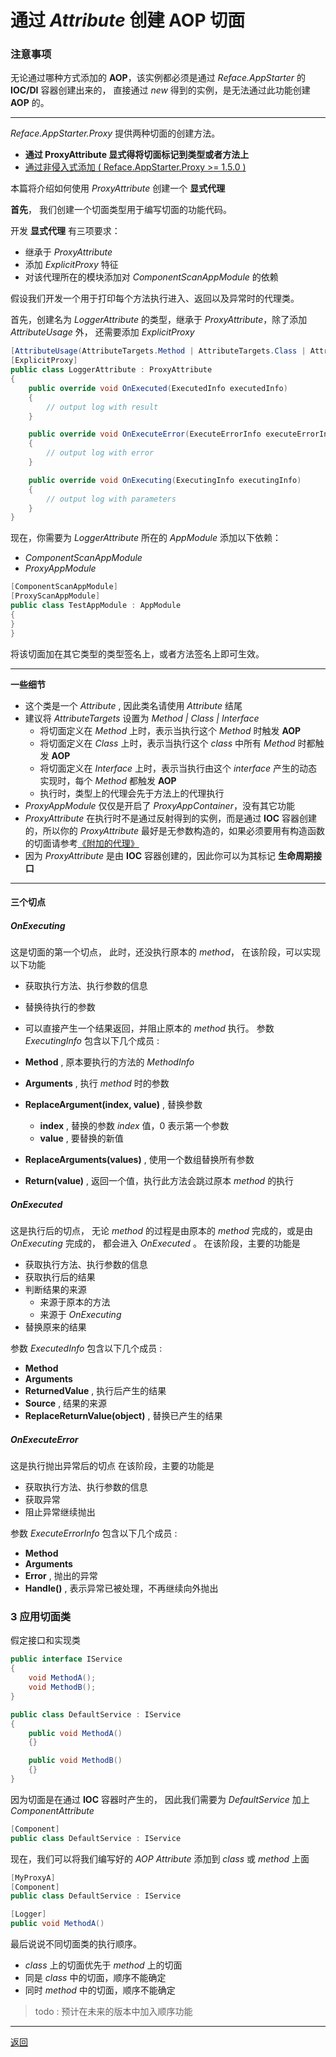 # 通过 *Attribute* 创建 **AOP** 切面

### 注意事项

无论通过哪种方式添加的 **AOP**，该实例都必须是通过 *Reface.AppStarter* 的 **IOC/DI** 容器创建出来的，
直接通过 *new* 得到的实例，是无法通过此功能创建 **AOP** 的。

---

*Reface.AppStarter.Proxy* 提供两种切面的创建方法。

* **通过 ProxyAttribute 显式得将切面标记到类型或者方法上** 
* [通过非侵入式添加 ( Reface.AppStarter.Proxy >= 1.5.0 )](./AttachedProxy.md)

本篇将介绍如何使用 *ProxyAttribute* 创建一个 **显式代理**

**首先**，
我们创建一个切面类型用于编写切面的功能代码。

开发 **显式代理** 有三项要求：
* 继承于 *ProxyAttribute* 
* 添加 *ExplicitProxy* 特征
* 对该代理所在的模块添加对 *ComponentScanAppModule* 的依赖

假设我们开发一个用于打印每个方法执行进入、返回以及异常时的代理类。

首先，创建名为 *LoggerAttribute* 的类型，继承于 *ProxyAttribute*，除了添加 *AttributeUsage* 外，
还需要添加 *ExplicitProxy*

```csharp
[AttributeUsage(AttributeTargets.Method | AttributeTargets.Class | AttributeTargets.Interface)]
[ExplicitProxy]
public class LoggerAttribute : ProxyAttribute
{
    public override void OnExecuted(ExecutedInfo executedInfo)
    {
        // output log with result
    }

    public override void OnExecuteError(ExecuteErrorInfo executeErrorInfo)
    {
        // output log with error
    }

    public override void OnExecuting(ExecutingInfo executingInfo)
    {
        // output log with parameters
    }
}
```

现在，你需要为 *LoggerAttribute* 所在的 *AppModule* 添加以下依赖：
* *ComponentScanAppModule*
* *ProxyAppModule*

```csharp
[ComponentScanAppModule]
[ProxyScanAppModule]
public class TestAppModule : AppModule
{
}
}
```

将该切面加在其它类型的类型签名上，或者方法签名上即可生效。

---

**一些细节**

* 这个类是一个 *Attribute* , 因此类名请使用 *Attribute* 结尾
* 建议将 *AttributeTargets* 设置为 *Method | Class | Interface*
    * 将切面定义在 *Method* 上时，表示当执行这个 *Method* 时触发 **AOP**
    * 将切面定义在 *Class* 上时，表示当执行这个 *class* 中所有 *Method* 时都触发 **AOP**
    * 将切面定义在 *Interface* 上时，表示当执行由这个 *interface* 产生的动态实现时，每个 *Method* 都触发 **AOP**
    * 执行时，类型上的代理会先于方法上的代理执行
* *ProxyAppModule* 仅仅是开启了 *ProxyAppContainer*，没有其它功能
* *ProxyAttribute* 在执行时不是通过反射得到的实例，而是通过 **IOC** 容器创建的，所以你的 *ProxyAttribute* 最好是无参数构造的，如果必须要用有构造函数的切面请参考[《附加的代理》](./AttachedProxy.md)
* 因为 *ProxyAttribute* 是由 **IOC** 容器创建的，因此你可以为其标记 **生命周期接口** 

---

#### 三个切点

##### OnExecuting

这是切面的第一个切点，
此时，还没执行原本的 *method*，
在该阶段，可以实现以下功能
* 获取执行方法、执行参数的信息
* 替换待执行的参数
* 可以直接产生一个结果返回，并阻止原本的 *method* 执行。
参数 *ExecutingInfo* 包含以下几个成员 :

* **Method** , 原本要执行的方法的 *MethodInfo*
* **Arguments** , 执行 *method* 时的参数
* **ReplaceArgument(index, value)** , 替换参数
    * **index** , 替换的参数 *index* 值，0 表示第一个参数
    * **value** , 要替换的新值
* **ReplaceArguments(values)** , 使用一个数组替换所有参数
* **Return(value)** , 返回一个值，执行此方法会跳过原本 *method* 的执行

##### OnExecuted

这是执行后的切点，
无论 *method* 的过程是由原本的 *method* 完成的，或是由 *OnExecuting* 完成的，
都会进入 *OnExecuted* 。
在该阶段，主要的功能是
* 获取执行方法、执行参数的信息
* 获取执行后的结果
* 判断结果的来源
    * 来源于原本的方法
    * 来源于 *OnExecuting*
* 替换原来的结果

参数 *ExecutedInfo* 包含以下几个成员 :
* **Method**
* **Arguments**
* **ReturnedValue** , 执行后产生的结果
* **Source** , 结果的来源
* **ReplaceReturnValue(object)** , 替换已产生的结果

##### OnExecuteError

这是执行抛出异常后的切点
在该阶段，主要的功能是
* 获取执行方法、执行参数的信息
* 获取异常
* 阻止异常继续抛出

参数 *ExecuteErrorInfo* 包含以下几个成员 : 
* **Method**
* **Arguments**
* **Error** , 抛出的异常
* **Handle()** , 表示异常已被处理，不再继续向外抛出

### 3 应用切面类

假定接口和实现类

```csharp
public interface IService
{
    void MethodA();
    void MethodB();
}

public class DefaultService : IService
{
    public void MethodA()
    {}

    public void MethodB()
    {}
}

```

因为切面是在通过 **IOC** 容器时产生的，
因此我们需要为 *DefaultService* 加上 *ComponentAttribute*

```csharp
[Component]
public class DefaultService : IService
```

现在，我们可以将我们编写好的 *AOP Attribute* 添加到 *class* 或 *method* 上面

```csharp
[MyProxyA]
[Component]
public class DefaultService : IService
```

```csharp
[Logger]
public void MethodA()
```

最后说说不同切面类的执行顺序。

* *class* 上的切面优先于 *method* 上的切面
* 同是 *class* 中的切面，顺序不能确定
* 同时 *method* 中的切面，顺序不能确定

> todo : 预计在未来的版本中加入顺序功能


---
[返回](../README.md)